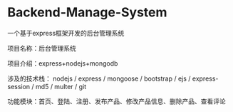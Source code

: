 # Backend-Manage-System

一个基于express框架开发的后台管理系统

项目名称：后台管理系统

项目介绍：express+nodejs+mongodb

涉及的技术栈： nodejs / express / mongoose / bootstrap / ejs / express-session / md5 / multer / git 

功能模块：首页、登陆、注册、发布产品、修改产品信息、删除产品、查看评论

